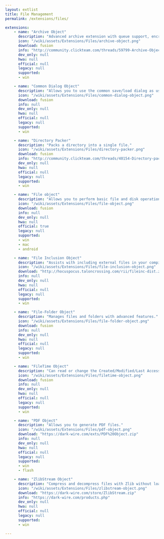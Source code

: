 ```yaml
---
layout: extlist
title: File Management
permalink: /extensions/files/

extensions:
    - name: "Archive Object"
      description: "Advanced archive extension with queue support, encryption, compression, multithreading, file access and more. Special thanks to Jamie McLaughlin."
      icon: "/wiki/assets/Extensions/Files/archive-object.png"
      download: fusion
      info: "http://community.clickteam.com/threads/59799-Archive-Object"
      dev_only: null
      hwa: null
      official: null
      legacy: null
      supported:
      - win

    - name: "Common Dialog Object"
      description: "Allows you to use the common save/load dialog as used in most Windows programs."
      icon: "/wiki/assets/Extensions/Files/common-dialog-object.png"
      download: fusion
      info: null
      dev_only: null
      hwa: null
      official: null
      legacy: null
      supported:
      - win

    - name: "Directory Packer"
      description: "Packs a directory into a single file."
      icon: "/wiki/assets/Extensions/Files/directory-packer.png"
      download: fusion
      info: "http://community.clickteam.com/threads/40154-Directory-packer"
      dev_only: null
      hwa: null
      official: null
      legacy: null
      supported:
      - win

    - name: "File object"
      description: "Allows you to perform basic file and disk operations such as renaming, copying and deleting files, creating sub-directories, and launching external applications."
      icon: "/wiki/assets/Extensions/Files/file-object.png"
      download: fusion
      info: null
      dev_only: null
      hwa: null
      official: true
      legacy: null
      supported:
      - win
      - mac
      - android

    - name: "File Inclusion Object"
      description: "Assists with including external files in your compiled application."
      icon: "/wiki/assets/Extensions/Files/file-inclusion-object.png"
      download: "http://hocuspocus.taloncrossing.com/rii/fileinc-dist.zip"
      info: null
      dev_only: null
      hwa: null
      official: null
      legacy: null
      supported:
      - win

    - name: "File-Folder Object"
      description: "Manages files and folders with advanced features."
      icon: "/wiki/assets/Extensions/Files/file-folder-object.png"
      download: fusion
      info: null
      dev_only: null
      hwa: null
      official: null
      legacy: null
      supported:
      - win

    - name: "FileTime Object"
      description: "Can read or change the Created/Modified/Last Accessed times on a file."
      icon: "/wiki/assets/Extensions/Files/filetime-object.png"
      download: fusion
      info: null
      dev_only: null
      hwa: null
      official: null
      legacy: null
      supported:
      - win

    - name: "PDF Object"
      description: "Allows you to generate PDF files."
      icon: "/wiki/assets/Extensions/Files/pdf-object.png"
      download: "https://dark-wire.com/exts/PDF%20Object.zip"
      info: null
      dev_only: null
      hwa: null
      official: null
      legacy: null
      supported:
      - win
      - flash

    - name: "ZlibStream Object"
      description: "Compress and decompress files with Zlib without loading them into memory. Allows several actions at once."
      icon: "/wiki/assets/Extensions/Files/zlibstream-object.png"
      download: "https://dark-wire.com/store/ZlibStream.zip"
      info: "https://dark-wire.com/products.php"
      dev_only: null
      hwa: null
      official: null
      legacy: null
      supported:
      - win

---
```

